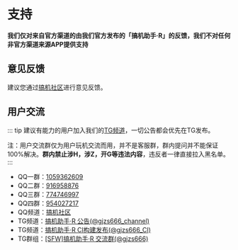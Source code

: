 # 支持

**我们仅对来自官方渠道的由我们官方发布的「搞机助手·R」的反馈，我们不对任何非官方渠道来源APP提供支持**

## 意见反馈

建议您通过[搞机社区](https://igjbbs.cn/forums/14)进行意见反馈。

## 用户交流

::: tip 建议有能力的用户加入我们的[TG频道](https://t.me/gjzs666_channel)，一切公告都会优先在TG发布。

注：用户交流群仅为用户玩机交流而用，并不是客服群，群内提问并不能保证100%解决。**群内禁止涉H，涉Z，开G等违法内容**，违反者一律直接拉入黑名单。 
:::


- QQ一群：[1059362609](https://jq.qq.com/?_wv=1027&k=GUWNPwxz)
- QQ二群：[916958876](https://jq.qq.com/?_wv=1027&k=0ODutBIG)
- QQ三群：[774746997](https://jq.qq.com/?_wv=1027&k=vc1OQrEQ)
- QQ四群：[954027217](https://jq.qq.com/?_wv=1027&k=xYYv3ywL)
- QQ频道：[搞机社区](https://qun.qq.com/qqweb/qunpro/share?_wv=3&_wwv=128&inviteCode=6MUUN&from=246610&biz=ka)
- TG频道：[搞机助手·R 公告(@gjzs666_channel)](https://t.me/gjzs666_channel)
- TG频道：[搞机助手·R CI构建发布(@gjzs666_CI)](https://t.me/gjzs666_CI)
- TG群组：[[SFW]搞机助手·R 交流群(@gjzs666)](https://t.me/gjzs666)
